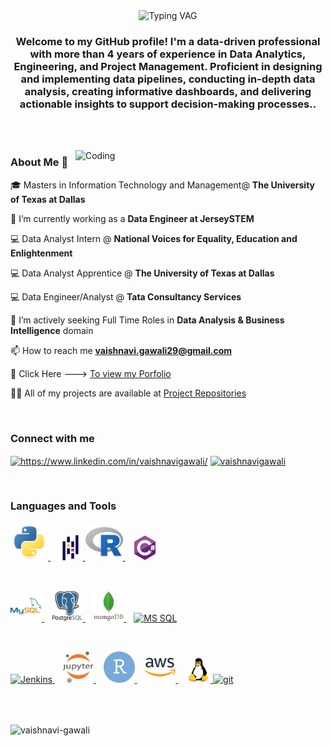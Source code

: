 
<div align="center">
  <img src="https://readme-typing-svg.demolab.com?font=Fira+Code&weight=500&size=24&duration=3000&pause=1000&center=true&vCenter=true&width=500&lines=Hi👋,+I'm+Vaishnavi Avinash+Gawali" alt="Typing VAG">
</div>

<h3 align="center">Welcome to my GitHub profile! I'm a data-driven professional with more than 4 years of experience in Data Analytics, Engineering, and Project Management. Proficient in designing and implementing data pipelines, conducting in-depth data analysis, creating informative dashboards, and delivering actionable insights to support decision-making processes.. </h3>

<br><br>

<img align="right" alt="Coding" width="400" src="https://cdnb.artstation.com/p/assets/images/images/028/991/999/original/anna-havrylyukh-.gif?1596125112">

<h3>About Me 🚀</h3>

🎓 Masters in Information Technology and Management@ **The University of Texas at Dallas**

🔭 I’m currently working as a **Data Engineer at JerseySTEM**

💻 Data Analyst Intern @ **National Voices for Equality, Education and Enlightenment**
 
💻 Data Analyst Apprentice @ **The University of Texas at Dallas**
 
💻 Data Engineer/Analyst @ **Tata Consultancy Services**
 
🌱 I’m actively seeking Full Time Roles in **Data Analysis & Business Intelligence** domain
 
📫 How to reach me **vaishnavi.gawali29@gmail.com**

📄 Click Here ---> [To view my Porfolio](https://github.com/vaishnavi-gawali)

👨‍💻 All of my projects are available at [Project Repositories](https://github.com/vaishnavi-gawali?tab=repositories)

<br/>

<h3 align="left">Connect with me</h3>
<p align="left">
<a href="https://www.linkedin.com/in/vaishnavigawali" target="blank"><img align="center" src="https://raw.githubusercontent.com/rahuldkjain/github-profile-readme-generator/master/src/images/icons/Social/linked-in-alt.svg" alt="https://www.linkedin.com/in/vaishnavigawali/" height="30" width="40" /></a>
<a href="https://public.tableau.com/app/profile/vaishnavi.avinash.gawali1808/vizzes" target="blank"><img align="center" src="https://cloud.githubusercontent.com/assets/1724406/14420001/cfc72600-ffc9-11e5-8743-9b94ce8af254.png" alt="vaishnavigawali" height="30" width="40" /></a>

</p>

<br/>

<h3 align="left">Languages and Tools</h3>

<p align="left">
  <a href="https://www.python.org" target="_blank" rel="noreferrer"> <img src="https://raw.githubusercontent.com/devicons/devicon/master/icons/python/python-original.svg" alt="Python" height="60"/> </a> &nbsp;&nbsp;
  <a href="https://pandas.pydata.org/" target="_blank" rel="noreferrer"> <img src="https://raw.githubusercontent.com/devicons/devicon/2ae2a900d2f041da66e950e4d48052658d850630/icons/pandas/pandas-original.svg" alt="pandas" width="40" height="40"/> </a> 
  <a href="https://www.r-project.org/" target="_blank" rel="noreferrer"> <img src="https://raw.githubusercontent.com/devicons/devicon/master/icons/r/r-original.svg" alt="R" height="60"/> </a> &nbsp;&nbsp;
  <a href="https://www.w3schools.com/cs/" target="_blank" rel="noreferrer"> <img src="https://raw.githubusercontent.com/devicons/devicon/master/icons/csharp/csharp-original.svg" alt="csharp" width="40" height="40"/> </a> 
</p>

<br/>
<p align="left">

  <a href="https://www.mysql.com" target="_blank" rel="noreferrer"> <img src="https://raw.githubusercontent.com/devicons/devicon/master/icons/mysql/mysql-original-wordmark.svg" alt="MySQL" height="50"/> </a> &nbsp;&nbsp;
  <a href="https://www.postgresql.org" target="_blank" rel="noreferrer"> <img src="https://raw.githubusercontent.com/devicons/devicon/master/icons/postgresql/postgresql-original-wordmark.svg" alt="PostgreSQL" height="50"/> </a> &nbsp;&nbsp;
  <a href="https://www.mongodb.com" target="_blank" rel="noreferrer"> <img src="https://raw.githubusercontent.com/devicons/devicon/master/icons/mongodb/mongodb-original-wordmark.svg" alt="MongoDB" height="50"/> </a> &nbsp;&nbsp;
  <a href="https://www.microsoft.com/en-us/sql-server" target="_blank" rel="noreferrer"> <img src="https://www.svgrepo.com/show/303229/microsoft-sql-server-logo.svg" alt="MS SQL" height="50"/> </a>
</p>

<br/>
<p align="left">
  <a href="https://www.jenkins.io" target="_blank" rel="noreferrer"> <img src="https://www.vectorlogo.zone/logos/jenkins/jenkins-icon.svg" alt="Jenkins" height="50"/> </a> &nbsp;&nbsp;
  <a href="https://jupyter.org/" target="_blank" rel="noreferrer"> <img src="https://raw.githubusercontent.com/devicons/devicon/master/icons/jupyter/jupyter-original-wordmark.svg" alt="Jupyter Notebook" height="50"/> </a> &nbsp;&nbsp;
  <a href="https://www.rstudio.com/" target="_blank" rel="noreferrer"> <img src="https://raw.githubusercontent.com/devicons/devicon/master/icons/rstudio/rstudio-original.svg" alt="RStudio" height="50"/> </a> &nbsp;&nbsp;
  <a href="https://aws.amazon.com" target="_blank" rel="noreferrer"> <img src="https://raw.githubusercontent.com/devicons/devicon/master/icons/amazonwebservices/amazonwebservices-original-wordmark.svg" alt="AWS" height="50"/> </a> &nbsp;&nbsp;
<a href="https://www.linux.org/" target="_blank" rel="noreferrer"> <img src="https://raw.githubusercontent.com/devicons/devicon/master/icons/linux/linux-original.svg" alt="linux" width="40" height="40"/> </a> 
<a href="https://git-scm.com/" target="_blank" rel="noreferrer"> <img src="https://www.vectorlogo.zone/logos/git-scm/git-scm-icon.svg" alt="git" width="40" height="40"/> </a>  
</p>

<br/>
<br/>
<p><img align="center" src="https://github-readme-streak-stats.herokuapp.com/?user=vaishnavi-gawali&&theme=tokyonight" alt="vaishnavi-gawali" /></p> 


